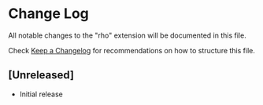 # Change Log
All notable changes to the "rho" extension will be documented in this file.

Check [Keep a Changelog](http://keepachangelog.com/) for recommendations on how to structure this file.

## [Unreleased]
- Initial release